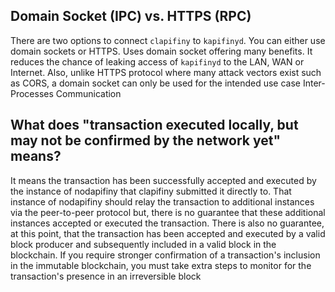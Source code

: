 ## Domain Socket (IPC) vs. HTTPS (RPC)

There are two options to connect `clapifiny` to `kapifinyd`. You can either use domain sockets or HTTPS. Uses domain socket offering many benefits. It reduces the chance of leaking access of `kapifinyd` to the LAN, WAN or Internet. Also, unlike HTTPS protocol where many attack vectors exist such as CORS, a domain socket can only be used for the intended use case Inter-Processes Communication

## What does "transaction executed locally, but may not be confirmed by the network yet" means?

It means the transaction has been successfully accepted and executed by the instance of nodapifiny that clapifiny submitted it directly to. That instance of nodapifiny should relay the transaction to additional instances via the peer-to-peer protocol but, there is no guarantee that these additional instances accepted or executed the transaction. There is also no guarantee, at this point, that the transaction has been accepted and executed by a valid block producer and subsequently included in a valid block in the blockchain. If you require stronger confirmation of a transaction's inclusion in the immutable blockchain, you must take extra steps to monitor for the transaction's presence in an irreversible block

